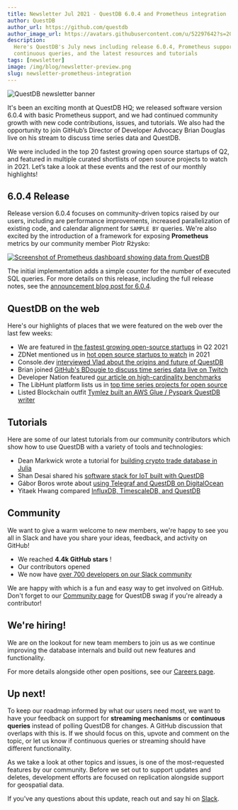 ```yaml
---
title: Newsletter Jul 2021 - QuestDB 6.0.4 and Prometheus integration
author: QuestDB
author_url: https://github.com/questdb
author_image_url: https://avatars.githubusercontent.com/u/52297642?s=200&v=4
description:
  Here's QuestDB's July news including release 6.0.4, Prometheus support,
  continuous queries, and the latest resources and tutorials
tags: [newsletter]
image: /img/blog/newsletter-preview.png
slug: newsletter-prometheus-integration
---
```


![QuestDB newsletter banner](/img/blog/newsletter.png)

It's been an exciting month at QuestDB HQ; we released software version 6.0.4
with basic Prometheus support, and we had continued community growth with new
code contributions, issues, and tutorials. We also had the opportunity to join
GitHub’s Director of Developer Advocacy Brian Douglas live on his stream to
discuss time series data and QuestDB.

We were included in the top 20 fastest growing open source startups of Q2, and
featured in multiple curated shortlists of open source projects to watch
in 2021. Let’s take a look at these events and the rest of our monthly
highlights!

## 6.0.4 Release

Release version 6.0.4 focuses on community-driven topics raised by our users,
including are performance improvements, increased parallelization of existing
code, and calendar alignment for `SAMPLE BY` queries. We're also excited by the
introduction of a framework for exposing **Prometheus** metrics by our community
member Piotr Rżysko:

[![Screenshot of Prometheus dashboard showing data from QuestDB](/img/blog/2021-08-17/prometheus.png)](/blog/2021/07/16/release-6-0-4-prometheus-metrics/)

The initial implementation adds a simple counter for the number of executed SQL
queries. For more details on this release, including the full release notes, see
the
[announcement blog post for 6.0.4](/blog/2021/07/16/release-6-0-4-prometheus-metrics/).

## QuestDB on the web

Here's our highlights of places that we were featured on the web over the last
few weeks:

- We are featured in
  [the fastest growing open-source startups](https://runacap.com/ross-index/) in
  Q2 2021
- ZDNet mentioned us in
  [hot open source startups to watch](https://www.zdnet.com/article/open-source-growth-and-venture-capital-investment-data-databases-challenges-and-opportunities/)
  in 2021
- Console.dev
  [interviewed Vlad about the origins and future of QuestDB](https://console.dev/interviews/questdb-vlad-ilyushchenko/)
- Brian joined
  [GitHub's BDougie to discuss time series data live on Twitch](https://www.youtube.com/watch?v=gi0k2tTWmLM)
- Developer Nation featured
  [our article on high-cardinality benchmarks](https://dev.to/developernation/announcements-from-shopify-microsoft-aws-php-challenging-the-myth-that-programming-careers-end-at-40-l3a)
- The LibHunt platform lists us in
  [top time series projects for open source](https://www.libhunt.com/t/time-series)
- Listed Blockchain outfit
  [Tymlez built an AWS Glue / Pyspark QuestDB writer](https://github.com/Tymlez/awsglue-questdb-writer)

## Tutorials

Here are some of our latest tutorials from our community contributors which show
how to use QuestDB with a variety of tools and technologies:

- Dean Markwick wrote a tutorial for
  [building crypto trade database in Julia](https://dm13450.github.io/2021/08/05/questdb-part-1.html)
- Shan Desai shared his
  <a href="https://github.com/questdb/questdb/discussions/1180" target="_blank">
    software stack for IoT built with QuestDB
  </a>
- Gábor Boros wrote about
  [using Telegraf and QuestDB on DigitalOcean](/blog/2021/07/09/telegraf-and-questdb-for-storing-metrics-in-a-timeseries-database/)
- Yitaek Hwang compared
  [InfluxDB, TimescaleDB, and QuestDB](https://towardsdatascience.com/comparing-influxdb-timescaledb-and-questdb-timeseries-databases-c1692b9327a5)

## Community

We want to give a warm welcome to new members, we're happy to see you all in
Slack and have you share your ideas, feedback, and activity on GitHub!

- We reached **4.4k GitHub stars** !
- Our contributors opened
- We now have
  [over 700 developers on our Slack community]({@slackUrl@})

We are happy with which is a fun and easy way to get involved on GitHub. Don't
forget to our [Community page](/community/) for QuestDB swag if you're already a
contributor!

## We're hiring!

We are on the lookout for new team members to join us as we continue improving
the database internals and build out new features and functionality.

For more details alongside other open positions, see our
[Careers page](/careers/).

## Up next!

To keep our roadmap informed by what our users need most, we want to have your
feedback on support for **streaming mechanisms** or **continuous queries**
instead of polling QuestDB for changes. A GitHub discussion that overlaps with
this is. If we should focus on this, upvote and comment on the topic, or let us
know if continuous queries or streaming should have different functionality.

As we take a look at other topics and issues, is one of the most-requested
features by our community. Before we set out to support updates and deletes,
development efforts are focused on replication alongside support for geospatial
data.

If you've any questions about this update, reach out and say hi on
[Slack]({@slackUrl@}).
